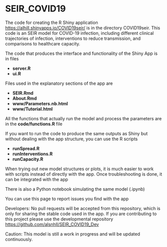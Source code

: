 # SEIR_COVID19

The code for creating the R Shiny application https://alhill.shinyapps.io/COVID19seir/ is in the directory COVID19seir. This code is an SEIR model for COVID-19 infection, including different clinical trajectories of infection, interventions to reduce transmission, and comparisons to healthcare capacity. 

The code that produces the interface and functionality of the Shiny App is in files
* **server.R**
* **ui.R**

Files used in the explanatory sections of the app are
* **SEIR.Rmd**
* **About.Rmd**
* **www/Parameters.nb.html**
* **www/Tutorial.html**

All the functions that actually run the model and process the parameters are in the **code/functions.R** file

If you want to run the code to produce the same outputs as Shiny but without dealing with the app structure, you can use the R scripts
* **runSpread.R**
* **runInterventions.R**
* **runCapacity.R**

When trying out new model structures or plots, it is much easier to work with scripts instead of directly with the app. Once troubleshooting is done, it can be integrated with the app

There is also a Python notebook simulating the same model (.ipynb)

You can use this page to report issues you find with the app

Developers: No pull requests will be accepted from this repository, which is only for sharing the stable code used in the app. If you are contributing to this project please use the developmental repository https://github.com/alsnhll/SEIR_COVID19_Dev

Caution: This model is still a work in progress and will be updated continuously. 
